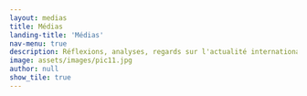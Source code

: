 ```yaml
---
layout: medias
title: Médias
landing-title: 'Médias'
nav-menu: true
description: Réflexions, analyses, regards sur l'actualité internationale et les enjeux sociaux et environnementaux contemporains, dans une perspective philosophique et politique.
image: assets/images/pic11.jpg
author: null
show_tile: true
---
```

